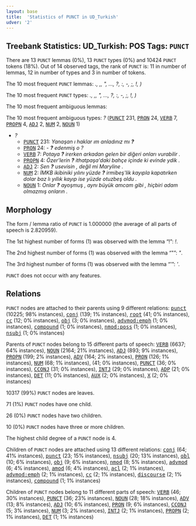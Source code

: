 ```yaml
---
layout: base
title:  'Statistics of PUNCT in UD_Turkish'
udver: '2'
---
```


## Treebank Statistics: UD_Turkish: POS Tags: `PUNCT`

There are 13 `PUNCT` lemmas (0%), 13 `PUNCT` types (0%) and 10424 `PUNCT` tokens (18%).
Out of 14 observed tags, the rank of `PUNCT` is: 11 in number of lemmas, 12 in number of types and 3 in number of tokens.

The 10 most frequent `PUNCT` lemmas: <em>., ,, ", ..., ?, :, -, ;, !, )</em>

The 10 most frequent `PUNCT` types:  <em>., ,, ", ..., ?, :, -, ;, !, )</em>

The 10 most frequent ambiguous lemmas: 

The 10 most frequent ambiguous types:  <em>?</em> (<tt><a href="tr-pos-PUNCT.html">PUNCT</a></tt> 231, <tt><a href="tr-pos-PRON.html">PRON</a></tt> 24, <tt><a href="tr-pos-VERB.html">VERB</a></tt> 7, <tt><a href="tr-pos-PROPN.html">PROPN</a></tt> 4, <tt><a href="tr-pos-ADJ.html">ADJ</a></tt> 2, <tt><a href="tr-pos-NUM.html">NUM</a></tt> 2, <tt><a href="tr-pos-NOUN.html">NOUN</a></tt> 1)


* <em>?</em>
  * <tt><a href="tr-pos-PUNCT.html">PUNCT</a></tt> 231: <em>Yanaşan ı haklar ım anladınız mı <b>?</b></em>
  * <tt><a href="tr-pos-PRON.html">PRON</a></tt> 24: <em>- <b>?</b> edenmiş o ?</em>
  * <tt><a href="tr-pos-VERB.html">VERB</a></tt> 7: <em>Potaya <b>?</b> irerken arkadan gelen bir diğeri onları vurabilir .</em>
  * <tt><a href="tr-pos-PROPN.html">PROPN</a></tt> 4: <em>Özer'lerin <b>?</b> ithatpaşa'daki bahçe içinde ki evinde ydik .</em>
  * <tt><a href="tr-pos-ADJ.html">ADJ</a></tt> 2: <em>Sen <b>?</b> usevisin , değil mi Maryline .</em>
  * <tt><a href="tr-pos-NUM.html">NUM</a></tt> 2: <em>İMKB ikibiniki yılını yüzde <b>?</b> irmibeş'lik kayıpla kapatırken dolar baz lı yıllık kayıp ise yüzde otuzbeş oldu .</em>
  * <tt><a href="tr-pos-NOUN.html">NOUN</a></tt> 1: <em>Onlar <b>?</b> ayoşmuş , aynı büyük amcam gibi , hiçbiri adam olmazmış onların .</em>

## Morphology

The form / lemma ratio of `PUNCT` is 1.000000 (the average of all parts of speech is 2.820959).

The 1st highest number of forms (1) was observed with the lemma “!”: <em>!</em>.

The 2nd highest number of forms (1) was observed with the lemma “"”: <em>"</em>.

The 3rd highest number of forms (1) was observed with the lemma “'”: <em>'</em>.

`PUNCT` does not occur with any features.


## Relations

`PUNCT` nodes are attached to their parents using 9 different relations: <tt><a href="tr-dep-punct.html">punct</a></tt> (10225; 98% instances), <tt><a href="tr-dep-conj.html">conj</a></tt> (139; 1% instances), <tt><a href="tr-dep-root.html">root</a></tt> (41; 0% instances), <tt><a href="tr-dep-cc.html">cc</a></tt> (12; 0% instances), <tt><a href="tr-dep-obj.html">obj</a></tt> (3; 0% instances), <tt><a href="tr-dep-advmod-emph.html">advmod:emph</a></tt> (1; 0% instances), <tt><a href="tr-dep-compound.html">compound</a></tt> (1; 0% instances), <tt><a href="tr-dep-nmod-poss.html">nmod:poss</a></tt> (1; 0% instances), <tt><a href="tr-dep-nsubj.html">nsubj</a></tt> (1; 0% instances)

Parents of `PUNCT` nodes belong to 15 different parts of speech: <tt><a href="tr-pos-VERB.html">VERB</a></tt> (6637; 64% instances), <tt><a href="tr-pos-NOUN.html">NOUN</a></tt> (2164; 21% instances), <tt><a href="tr-pos-ADJ.html">ADJ</a></tt> (893; 9% instances), <tt><a href="tr-pos-PROPN.html">PROPN</a></tt> (199; 2% instances), <tt><a href="tr-pos-ADV.html">ADV</a></tt> (164; 2% instances), <tt><a href="tr-pos-PRON.html">PRON</a></tt> (126; 1% instances), <tt><a href="tr-pos-NUM.html">NUM</a></tt> (68; 1% instances),  (41; 0% instances), <tt><a href="tr-pos-PUNCT.html">PUNCT</a></tt> (36; 0% instances), <tt><a href="tr-pos-CCONJ.html">CCONJ</a></tt> (31; 0% instances), <tt><a href="tr-pos-INTJ.html">INTJ</a></tt> (29; 0% instances), <tt><a href="tr-pos-ADP.html">ADP</a></tt> (21; 0% instances), <tt><a href="tr-pos-DET.html">DET</a></tt> (11; 0% instances), <tt><a href="tr-pos-AUX.html">AUX</a></tt> (2; 0% instances), <tt><a href="tr-pos-X.html">X</a></tt> (2; 0% instances)

10317 (99%) `PUNCT` nodes are leaves.

71 (1%) `PUNCT` nodes have one child.

26 (0%) `PUNCT` nodes have two children.

10 (0%) `PUNCT` nodes have three or more children.

The highest child degree of a `PUNCT` node is 4.

Children of `PUNCT` nodes are attached using 13 different relations: <tt><a href="tr-dep-conj.html">conj</a></tt> (64; 41% instances), <tt><a href="tr-dep-punct.html">punct</a></tt> (23; 15% instances), <tt><a href="tr-dep-nsubj.html">nsubj</a></tt> (20; 13% instances), <tt><a href="tr-dep-obl.html">obl</a></tt> (10; 6% instances), <tt><a href="tr-dep-obj.html">obj</a></tt> (9; 6% instances), <tt><a href="tr-dep-nmod.html">nmod</a></tt> (8; 5% instances), <tt><a href="tr-dep-advmod.html">advmod</a></tt> (6; 4% instances), <tt><a href="tr-dep-amod.html">amod</a></tt> (6; 4% instances), <tt><a href="tr-dep-acl.html">acl</a></tt> (2; 1% instances), <tt><a href="tr-dep-advmod-emph.html">advmod:emph</a></tt> (2; 1% instances), <tt><a href="tr-dep-cc.html">cc</a></tt> (2; 1% instances), <tt><a href="tr-dep-discourse.html">discourse</a></tt> (2; 1% instances), <tt><a href="tr-dep-compound.html">compound</a></tt> (1; 1% instances)

Children of `PUNCT` nodes belong to 11 different parts of speech: <tt><a href="tr-pos-VERB.html">VERB</a></tt> (46; 30% instances), <tt><a href="tr-pos-PUNCT.html">PUNCT</a></tt> (36; 23% instances), <tt><a href="tr-pos-NOUN.html">NOUN</a></tt> (28; 18% instances), <tt><a href="tr-pos-ADV.html">ADV</a></tt> (13; 8% instances), <tt><a href="tr-pos-ADJ.html">ADJ</a></tt> (10; 6% instances), <tt><a href="tr-pos-PRON.html">PRON</a></tt> (9; 6% instances), <tt><a href="tr-pos-CCONJ.html">CCONJ</a></tt> (5; 3% instances), <tt><a href="tr-pos-NUM.html">NUM</a></tt> (3; 2% instances), <tt><a href="tr-pos-INTJ.html">INTJ</a></tt> (2; 1% instances), <tt><a href="tr-pos-PROPN.html">PROPN</a></tt> (2; 1% instances), <tt><a href="tr-pos-DET.html">DET</a></tt> (1; 1% instances)


